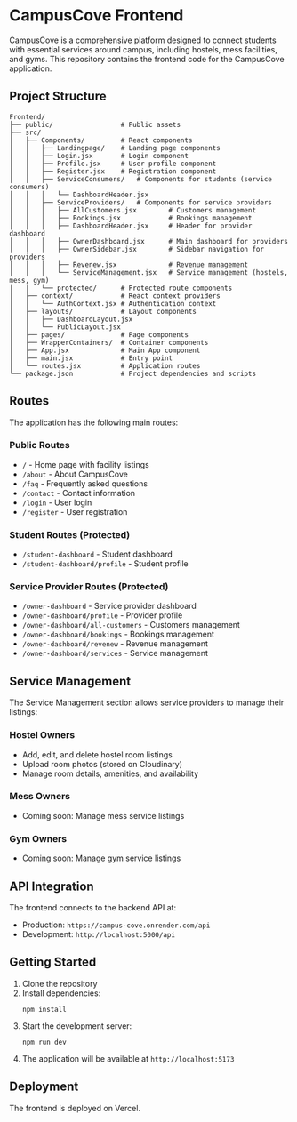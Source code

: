 # CampusCove Frontend

CampusCove is a comprehensive platform designed to connect students with essential services around campus, including hostels, mess facilities, and gyms. This repository contains the frontend code for the CampusCove application.

## Project Structure

```
Frontend/
├── public/                 # Public assets
├── src/
│   ├── Components/         # React components
│   │   ├── Landingpage/    # Landing page components
│   │   ├── Login.jsx       # Login component
│   │   ├── Profile.jsx     # User profile component
│   │   ├── Register.jsx    # Registration component
│   │   ├── ServiceConsumers/   # Components for students (service consumers)
│   │   │   └── DashboardHeader.jsx
│   │   ├── ServiceProviders/   # Components for service providers
│   │   │   ├── AllCustomers.jsx        # Customers management
│   │   │   ├── Bookings.jsx            # Bookings management
│   │   │   ├── DashboardHeader.jsx     # Header for provider dashboard
│   │   │   ├── OwnerDashboard.jsx      # Main dashboard for providers
│   │   │   ├── OwnerSidebar.jsx        # Sidebar navigation for providers
│   │   │   ├── Revenew.jsx             # Revenue management
│   │   │   └── ServiceManagement.jsx   # Service management (hostels, mess, gym)
│   │   └── protected/      # Protected route components
│   ├── context/            # React context providers
│   │   └── AuthContext.jsx # Authentication context
│   ├── layouts/            # Layout components
│   │   ├── DashboardLayout.jsx
│   │   └── PublicLayout.jsx
│   ├── pages/              # Page components
│   ├── WrapperContainers/  # Container components
│   ├── App.jsx             # Main App component
│   ├── main.jsx            # Entry point
│   └── routes.jsx          # Application routes
└── package.json            # Project dependencies and scripts
```

## Routes

The application has the following main routes:

### Public Routes
- `/` - Home page with facility listings
- `/about` - About CampusCove
- `/faq` - Frequently asked questions
- `/contact` - Contact information
- `/login` - User login
- `/register` - User registration

### Student Routes (Protected)
- `/student-dashboard` - Student dashboard
- `/student-dashboard/profile` - Student profile

### Service Provider Routes (Protected)
- `/owner-dashboard` - Service provider dashboard
- `/owner-dashboard/profile` - Provider profile
- `/owner-dashboard/all-customers` - Customers management
- `/owner-dashboard/bookings` - Bookings management
- `/owner-dashboard/revenew` - Revenue management
- `/owner-dashboard/services` - Service management

## Service Management

The Service Management section allows service providers to manage their listings:

### Hostel Owners
- Add, edit, and delete hostel room listings
- Upload room photos (stored on Cloudinary)
- Manage room details, amenities, and availability

### Mess Owners
- Coming soon: Manage mess service listings

### Gym Owners
- Coming soon: Manage gym service listings

## API Integration

The frontend connects to the backend API at:
- Production: `https://campus-cove.onrender.com/api`
- Development: `http://localhost:5000/api`

## Getting Started

1. Clone the repository
2. Install dependencies:
   ```
   npm install
   ```
3. Start the development server:
   ```
   npm run dev
   ```
4. The application will be available at `http://localhost:5173`

## Deployment

The frontend is deployed on Vercel.
